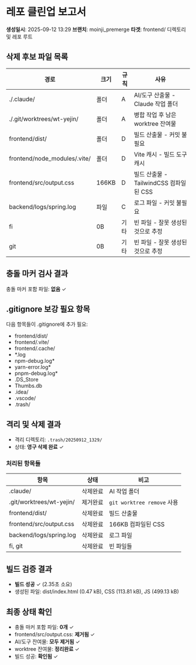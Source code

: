 # 레포 클린업 보고서
**생성일시**: 2025-09-12 13:29
**브랜치**: moinji_premerge
**타겟**: frontend/ 디렉토리 및 레포 루트

## 삭제 후보 파일 목록

| 경로 | 크기 | 규칙 | 사유 |
|------|------|------|------|
| ./.claude/ | 폴더 | A | AI/도구 산출물 - Claude 작업 폴더 |
| ./.git/worktrees/wt-yejin/ | 폴더 | A | 병합 작업 후 남은 worktree 잔여물 |
| frontend/dist/ | 폴더 | D | 빌드 산출물 - 커밋 불필요 |
| frontend/node_modules/.vite/ | 폴더 | D | Vite 캐시 - 빌드 도구 캐시 |
| frontend/src/output.css | 166KB | D | 빌드 산출물 - TailwindCSS 컴파일된 CSS |
| backend/logs/spring.log | 파일 | C | 로그 파일 - 커밋 불필요 |
| fi | 0B | 기타 | 빈 파일 - 잘못 생성된 것으로 추정 |
| git | 0B | 기타 | 빈 파일 - 잘못 생성된 것으로 추정 |

## 충돌 마커 검사 결과
충돌 마커 포함 파일: **없음** ✓

## .gitignore 보강 필요 항목
다음 항목들이 .gitignore에 추가 필요:
- frontend/dist/
- frontend/.vite/  
- frontend/.cache/
- *.log
- npm-debug.log*
- yarn-error.log*
- pnpm-debug.log*
- .DS_Store
- Thumbs.db
- .idea/
- .vscode/
- .trash/

## 격리 및 삭제 결과
- 격리 디렉토리: `.trash/20250912_1329/`
- 상태: **영구 삭제 완료** ✓

### 처리된 항목들
| 항목 | 상태 | 비고 |
|------|------|------|
| .claude/ | 삭제완료 | AI 작업 폴더 |
| .git/worktrees/wt-yejin/ | 제거완료 | `git worktree remove` 사용 |
| frontend/dist/ | 삭제완료 | 빌드 산출물 |
| frontend/src/output.css | 삭제완료 | 166KB 컴파일된 CSS |
| backend/logs/spring.log | 삭제완료 | 로그 파일 |
| fi, git | 삭제완료 | 빈 파일들 |

## 빌드 검증 결과
- **빌드 성공** ✓ (2.35초 소요)
- 생성된 파일: dist/index.html (0.47 kB), CSS (113.81 kB), JS (499.13 kB)

## 최종 상태 확인
- 충돌 마커 포함 파일: **0개** ✓
- frontend/src/output.css: **제거됨** ✓
- AI/도구 잔여물: **모두 제거됨** ✓
- worktree 잔여물: **정리완료** ✓
- 빌드 성공: **확인됨** ✓